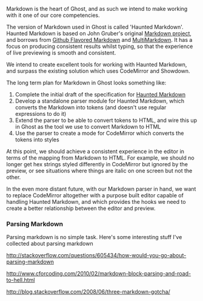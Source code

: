Markdown is the heart of Ghost, and as such we intend to make working with it one of our core competencies.

The version of Markdown used in Ghost is called 'Haunted Markdown'. Haunted Markdown is based on John Gruber's original [Markdown project](http://daringfireball.net/projects/markdown/), and borrows from [Github Flavored Markdown](https://help.github.com/articles/github-flavored-markdown) and [MultiMarkdown](http://fletcherpenney.net/multimarkdown/). It has a focus on producing consistent results whilst typing, so that the experience of live previewing is smooth and consistent.

We intend to create excellent tools for working with Haunted Markdown, and surpass the existing solution which uses CodeMirror and Showdown.

The long term plan for Markdown in Ghost looks something like:

1. Complete the initial draft of the specification for [Haunted Markdown](https://github.com/TryGhost/Ghost/wiki/Haunted-Markdown)
2. Develop a standalone parser module for Haunted Markdown, which converts the Markdown into tokens (and doesn't use regular expressions to do it)
3. Extend the parser to be able to convert tokens to HTML, and wire this up in Ghost as the tool we use to convert Markdown to HTML
4. Use the parser to create a mode for CodeMirror which converts the tokens into styles

At this point, we should achieve a consistent experience in the editor in terms of the mapping from Markdown to HTML. For example, we should no longer get hex strings styled differently in CodeMirror but ignored by the preview, or see situations where things are italic on one screen but not the other.

In the even more distant future, with our Markdown parser in hand, we want to replace CodeMirror altogether with a purpose built editor capable of handling Haunted Markdown, and which provides the hooks we need to create a better relationship between the editor and preview.


### Parsing Markdown

Parsing markdown is no simple task. Here's some interesting stuff I've collected about parsing markdown

http://stackoverflow.com/questions/605434/how-would-you-go-about-parsing-markdown

http://www.cforcoding.com/2010/02/markdown-block-parsing-and-road-to-hell.html

http://blog.stackoverflow.com/2008/06/three-markdown-gotcha/